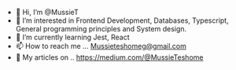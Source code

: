 - 👋 Hi, I’m @MussieT
- 👀 I’m interested in Frontend Development, Databases, Typescript, General programming principles and System design.
- 🌱 I’m currently learning Jest, React
- 📫 How to reach me ... Mussieteshomeg@gmail.com
- 📝 My articles on .. https://medium.com/@MussieTeshome
<!---
MussieT/MussieT is a ✨ special ✨ repository because its `README.md` (this file) appears on your GitHub profile.
You can click the Preview link to take a look at your changes.
--->
